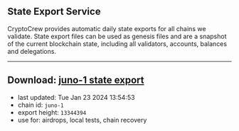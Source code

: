 ## State Export Service
CryptoCrew provides automatic daily state exports for all chains we validate. State export files can be used as genesis files and are a snapshot of the current blockchain state, including all validators, accounts, balances and delegations.

---
**Download: [juno-1 state export](https://dl.ccvalidators.com/SERVICE/juno/juno-1_export_13344394.json)**
---

- last updated: Tue Jan 23 2024 13:54:53
- chain id: `juno-1`
- export height: `13344394`
- use for: airdrops, local tests, chain recovery
